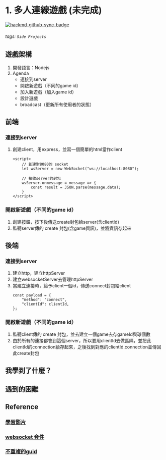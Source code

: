 # 1. 多人連線遊戲 (未完成)

[![hackmd-github-sync-badge](https://hackmd.io/PbIOMVKiSKu831DGNtPd_g/badge)](https://hackmd.io/PbIOMVKiSKu831DGNtPd_g)

###### tags: `Side Projects`

## 遊戲架構
1. 開發語言：Nodejs
2. Agenda
    * 連接到server
    * 開啟新遊戲（不同的game id）
    * 加入新遊戲（加入game id）
    * 設計遊戲
    * broadcast（更新所有使用者的狀態）

## 前端
### 連接到server
1. 創建client，用express，並寫一個簡單的html當作client
    ```htmlembedded=
    <script>
        // 創建對8080的 socket
        let wsServer = new WebSocket("ws://localhost:8080");

        // 接收server的封包
        wsServer.onmessage = message => {
            const result = JSON.parse(message.data);
        }
    </script>
    ```
### 開啟新遊戲（不同的game id）
1. 創建按鈕，按下後傳送create封包給server(含clientId)
2. 監聽server傳的 create 封包(含game資訊)，並將資訊存起來

## 後端
### 連接到server
1. 建立http，建立httpServer
2. 建立websocketServer去管理httpServer
3. 當建立連接時，給予client一個id，傳送connect封包給client
    ```javascript=
    const payload = {
        "method": "connect",
        "clientId": clientId,
    };
    ```

### 開啟新遊戲（不同的game id）
1. 監聽client傳的 create 封包，並去建立一個game去存gameId與球個數
2. 由於所有的連接都會到這個server，所以要用clientId去做區隔，並把此clientId的connection給存起來，之後找到對應的clientId.connection並傳回此create封包

## 我學到了什麼？

## 遇到的困難

## Reference
### [學習影片](https://www.youtube.com/watch?v=cXxEiWudIUY&t=59m12s)
### [websocket 套件]( https://github.com/websockets/ws/blob/HEAD/doc/ws.md)
### [不重複的guid](https://stackoverflow.com/posts/44996682/revisions)
